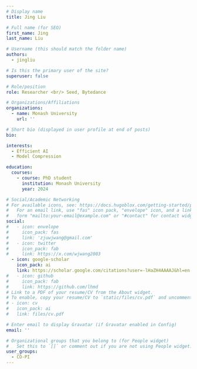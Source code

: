 ```yaml
---
# Display name
title: Jing Liu

# Full name (for SEO)
first_name: Jing
last_name: Liu

# Username (this should match the folder name)
authors:
  - jingliu

# Is this the primary user of the site?
superuser: false

# Role/position
role: Researcher <br/> Seed, Bytedance

# Organizations/Affiliations
organizations:
  - name: Monash University
    url: ''

# Short bio (displayed in user profile at end of posts)
bio: 

interests:
  - Efficient AI
  - Model Compression

education:
  courses:
    - course: PhD student
      institution: Monash University
      year: 2024

# Social/Academic Networking
# For available icons, see: https://docs.hugoblox.com/getting-started/page-builder/#icons
#   For an email link, use "fas" icon pack, "envelope" icon, and a link in the
#   form "mailto:your-email@example.com" or "#contact" for contact widget.
social:
#   - icon: envelope
#     icon_pack: fas
#     link: 'zjuwjwang@gmail.com'
#   - icon: twitter
#     icon_pack: fab
#     link: https://x.com/wjwang2003
  - icon: google-scholar
    icon_pack: ai
    link: https://scholar.google.com/citations?user=-lHaZH4AAAAJ&hl=en
#   - icon: github
#     icon_pack: fab
#     link: https://github.com/lhmd
# Link to a PDF of your resume/CV from the About widget.
# To enable, copy your resume/CV to `static/files/cv.pdf` and uncomment the lines below.
# - icon: cv
#   icon_pack: ai
#   link: files/cv.pdf

# Enter email to display Gravatar (if Gravatar enabled in Config)
email: ''

# Organizational groups that you belong to (for People widget)
#   Set this to `[]` or comment out if you are not using People widget.
user_groups:
  - CO-PI
---
```


